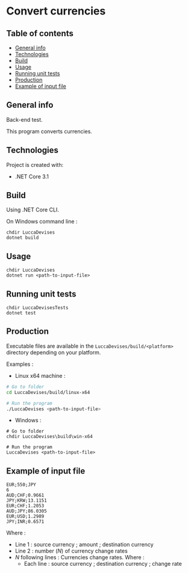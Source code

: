 # Convert currencies

## Table of contents
* [General info](#general-info)
* [Technologies](#technologies)
* [Build](#build)
* [Usage](#usage)
* [Running unit tests](#running-unit-tests)
* [Production](#production)
* [Example of input file](#Example-of-input-file)

## General info
Back-end test.

This program converts currencies.

## Technologies
Project is created with:
* .NET Core 3.1

## Build
Using .NET Core CLI.

On Windows command line :
```console
chdir LuccaDevises
dotnet build
```

## Usage

```console
chdir LuccaDevises
dotnet run <path-to-input-file>
```

## Running unit tests

```console
chdir LuccaDevisesTests
dotnet test
```
## Production
Executable files are available in the `LuccaDevises/build/<platform>` directory depending on your platform.

Examples :

- Linux x64 machine :

```bash
# Go to folder
cd LuccaDevises/build/linux-x64

# Run the program
./LuccaDevises <path-to-input-file>
```

- Windows :
```console
# Go to folder
chdir LuccaDevises\build\win-x64

# Run the program
LuccaDevises <path-to-input-file>
```

## Example of input file
```
EUR;550;JPY
6
AUD;CHF;0.9661
JPY;KRW;13.1151
EUR;CHF;1.2053
AUD;JPY;86.0305
EUR;USD;1.2989
JPY;INR;0.6571
```

Where :
- Line 1 : source currency ; amount ; destination currency
- Line 2 : number (*N*) of currency change rates
- *N* following lines : Currencies change rates. Where :
    - Each line : source currency ; destination currency ; change rate

